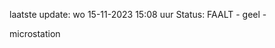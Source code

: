 laatste update: 
wo 15-11-2023 15:08   uur 
Status: FAALT - geel - 
<div class="service Y">microstation</div>